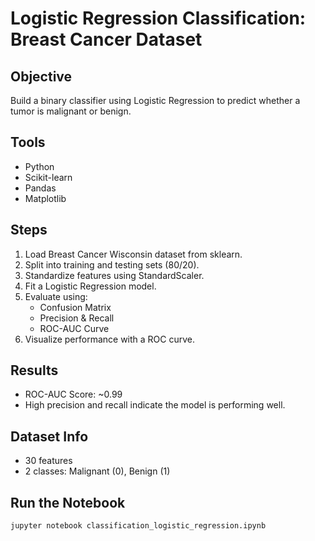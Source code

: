 # Logistic Regression Classification: Breast Cancer Dataset

## Objective
Build a binary classifier using Logistic Regression to predict whether a tumor is malignant or benign.

## Tools
- Python
- Scikit-learn
- Pandas
- Matplotlib

## Steps
1. Load Breast Cancer Wisconsin dataset from sklearn.
2. Split into training and testing sets (80/20).
3. Standardize features using StandardScaler.
4. Fit a Logistic Regression model.
5. Evaluate using:
   - Confusion Matrix
   - Precision & Recall
   - ROC-AUC Curve
6. Visualize performance with a ROC curve.

## Results
- ROC-AUC Score: ~0.99
- High precision and recall indicate the model is performing well.

## Dataset Info
- 30 features
- 2 classes: Malignant (0), Benign (1)

## Run the Notebook
```bash
jupyter notebook classification_logistic_regression.ipynb
```